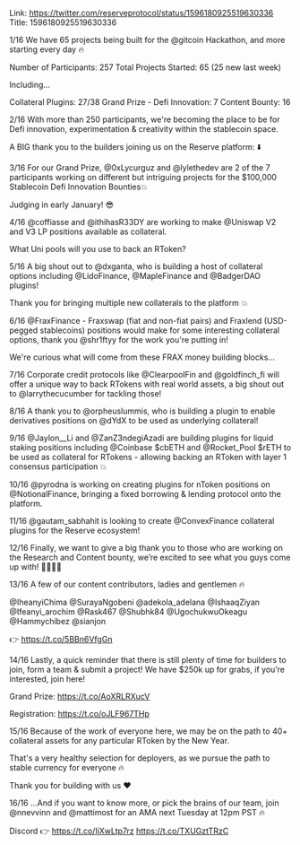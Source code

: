 Link: https://twitter.com/reserveprotocol/status/1596180925519630336
Title: 1596180925519630336

1/16 We have 65 projects being built for the
@gitcoin
Hackathon, and more starting every day 🔥

Number of Participants: 257
Total Projects Started: 65 (25 new last week)

Including...

Collateral Plugins: 27/38
Grand Prize - Defi Innovation: 7
Content Bounty: 16

2/16 With more than 250 participants, we're becoming the place to be for Defi innovation, experimentation & creativity within the stablecoin space.

A BIG thank you to the builders joining us on the Reserve platform: ⬇️

3/16 For our Grand Prize,
@0xLycurguz
and
@lylethedev
are 2 of the 7 participants working on different but intriguing projects for the $100,000 Stablecoin Defi Innovation Bounties💥

Judging in early January! 😎

4/16 @coffiasse and @ithihasR33DY are working to make @Uniswap V2 and V3 LP positions available as collateral.

What Uni pools will you use to back an RToken?

5/16 A big shout out to @dxganta, who is building a host of collateral options including @LidoFinance, @MapleFinance and @BadgerDAO plugins!

Thank you for bringing multiple new collaterals to the platform 💥

6/16 @FraxFinance - Fraxswap (fiat and non-fiat pairs) and Fraxlend (USD-pegged stablecoins) positions would make for some interesting collateral options, thank you @shr1ftyy for the work you're putting in!

We're curious what will come from these FRAX money building blocks...

7/16 Corporate credit protocols like @ClearpoolFin and @goldfinch_fi will offer a unique way to back RTokens with real world assets, a big shout out to @larrythecucumber for tackling those!

8/16 A thank you to @orpheuslummis, who is building a plugin to enable derivatives positions on @dYdX to be used as underlying collateral!

9/16 @Jaylon\_\_Li and @ZanZ3ndegiAzadi are building plugins for liquid staking positions including @Coinbase $cbETH and @Rocket_Pool $rETH to be used as collateral for RTokens - allowing backing an RToken with layer 1 consensus participation 💥

10/16 @pyrodna is working on creating plugins for nToken positions on @NotionalFinance, bringing a fixed borrowing &amp; lending protocol onto the platform.

11/16 @gautam_sabhahit is looking to create @ConvexFinance collateral plugins for the Reserve ecosystem!

12/16 Finally, we want to give a big thank you to those who are working on the Research and Content bounty, we’re excited to see what you guys come up with! 👏👏👏👏

13/16 A few of our content contributors, ladies and gentlemen 🔥

@IheanyiChima
@SurayaNgobeni
@adekola_adelana
@IshaaqZiyan
@Ifeanyi_arochim
@Rask467
@Shubhk84
@UgochukwuOkeagu
@Hammychibez
@sianjon

👉 https://t.co/5BBn6VfgGn

14/16 Lastly, a quick reminder that there is still plenty of time for builders to join, form a team &amp; submit a project! We have $250k up for grabs, if you’re interested, join here!

Grand Prize: https://t.co/AoXRLRXucV

Registration: https://t.co/oJLF967THp

15/16 Because of the work of everyone here, we may be on the path to 40+ collateral assets for any particular RToken by the New Year.

That's a very healthy selection for deployers, as we pursue the path to stable currency for everyone 🔥

Thank you for building with us ♥️

16/16 ...And if you want to know more, or pick the brains of our team, join @nnevvinn and @mattimost for an AMA next Tuesday at 12pm PST 🔥

Discord 👉 https://t.co/IjXwLtp7rz https://t.co/TXUGztTRzC
